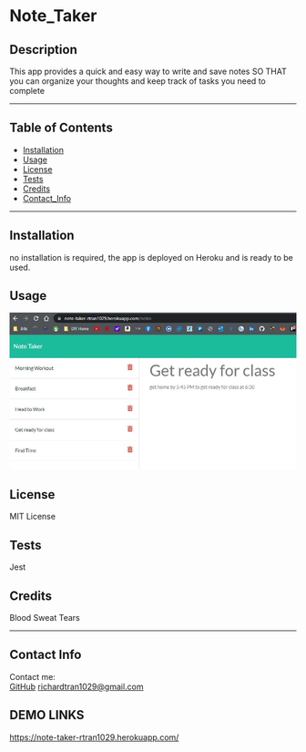 # Note_Taker
## Description
This app provides a quick and easy way to write and save notes
SO THAT you can organize your thoughts and keep track of tasks you need to complete

---

## Table of Contents
* [Installation](#installation)
* [Usage](#usage)
* [License](#license)
* [Tests](#tests)
* [Credits](#credits)
* [Contact_Info](#contact_info)

---

## Installation
no installation is required, the app is deployed on Heroku and is ready to be used.
## Usage
![Screenshot](./Assets/img/example_capture.JPG?raw=true "Screenshot")
## License
MIT License
## Tests
Jest
## Credits
Blood Sweat Tears

---

## Contact Info
Contact me: <br/>
[GitHub](https://github.com/rtran1029)
<richardtran1029@gmail.com>

## DEMO LINKS

https://note-taker-rtran1029.herokuapp.com/